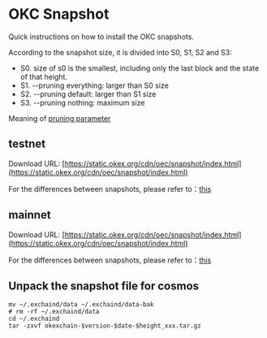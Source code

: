 
# OKC Snapshot

Quick instructions on how to install the OKC snapshots.

According to the snapshot size, it is divided into S0, S1, S2 and S3:

 - S0. size of s0 is the smallest, including only the last block and the state of that height.
 - S1. --pruning everything: larger than S0 size
 - S2. --pruning default: larger than S1 size
 - S3. --pruning nothing: maximum size

Meaning of [pruning parameter](https://forum.okt.club/d/58-pruning)


## testnet
Download URL: [https://static.okex.org/cdn/oec/snapshot/index.html](https://static.okex.org/cdn/oec/snapshot/index.html)

<!--
#### 1. Mini SnapShot
  - [testnet-v0.19.1-s0(14.8G)-20210824-5306549.tar.gz](https://static.okex.org/cdn/oec/snapshot/testnet-v0.19.1-s0-20210824-5306549.tar.gz)

#### 2. Normal SnapShot
  - [testnet-v0.19.1-s1(50G)-20210824-5306549.tar.gz](https://static.okex.org/cdn/oec/snapshot/testnet-v0.19.1-s1-20210824-5306549.tar.gz)

  - [v0.18.10-normal-20210806-height_4876708.tar.gz](https://static.okex.org/cdn/oec/snapshot/okexchain-v0.18-testnet-20210806-height_4876708.tar.gz)
  - [v0.18.7-normal-20210715-height_4322747.tar.gz](https://static.okex.org/cdn/oec/snapshot/okexchain-v0.18.7-testnet-20210715-height_4322747.tar.gz)
  - [v0.18.0-normal-20210423-height_2270911.tar.gz](https://static.okex.org/cdn/oec/snapshot/data_180.tar.gz)
-->
For the differences between snapshots, please refer to：[this](https://forum.okt.club/d/169-oec)


## mainnet
Download URL: [https://static.okex.org/cdn/oec/snapshot/index.html](https://static.okex.org/cdn/oec/snapshot/index.html)

<!--
#### 1. Mini SnapShot
  - [mainnet-s0(14.8G)-20210903-height_5296787.tar.gz](https://static.okex.org/cdn/oec/snapshot/mainnet-s0-20210903-5296787.tar.gz)
  - [mainnet-s0(9.7G)-20210811-height_4797527.tar.gz](https://static.okex.org/cdn/oec/snapshot/okexchain-compact-v0.18-mainnet-20210811-height_4797527.tar.gz)

#### 2. Normal SnapShot
  - [mainnet-s1(56.1G)-20210903-height_5296787.tar.gz](https://static.okex.org/cdn/oec/snapshot/mainnet-s1-20210903-5296787.tar.gz)
  - [mainnet-normal(59.7G)-20210811-height_4797527.tar.gz](https://static.okex.org/cdn/oec/snapshot/okexchain-v0.18-mainnet-20210811-height_4797527.tar.gz)
  - [v0.18.10-normal-20210806-height_4697978.tar.gz](https://static.okex.org/cdn/oec/snapshot/okexchain-v0.18-mainnet-20210806-height_4697978.tar.gz)
  - [v0.18.9-normal-20210729-height_4534291.tar.gz](https://static.okex.org/cdn/oec/snapshot/okexchain-v0.18-mainnet-20210729-height_4534291.tar.gz)
  - [v0.18.4-normal-20210510-height_2676566.tar.gz](https://static.okex.org/cdn/oec/snapshot/okexchain-v0.18.4-mainnet-20210510-height_2676566.tar.gz)
  - [mainnet-normal(29.9G)-height_0-2322600.tar.gz](https://static.okex.org/cdn/oec/snapshot/okexchain-v0.16.8-mainnet-20210428-height-2322600.tar.gz), need exchain version is [v0.16.3](https://github.com/okex/exchain/releases/tag/v0.16.3)

#### 3. Archive Node SnapShot
  - [mainnet-s3(582G)-20210828-height_5167085.tar.gz](https://static.okex.org/cdn/oec/snapshot/mainnet-s3-20210828-5167085.tar.gz)
  - [mainnet-s3(223G)-20210804-height_4639037.tar.gz](https://static.okex.org/cdn/oec/snapshot/okexchain-v0.18-mainnet-20210804-height_4639037.tar.gz)
-->
    
For the differences between snapshots, please refer to：[this](https://forum.okt.club/d/169-oec)


## Unpack the snapshot file for cosmos
```shell
mv ~/.exchaind/data ~/.exchaind/data-bak
# rm -rf ~/.exchaind/data
cd ~/.exchaind 
tar -zxvf okexchain-$version-$date-$height_xxx.tar.gz
```
